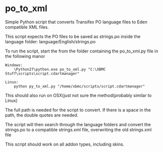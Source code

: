 po_to_xml
=========

Simple Python script that converts Transifex PO language files to Eden compatible XML files.

This script expects the PO files to be saved as strings.po inside the language folder:
    language/English/strings.po

To run the script, start the from the folder containing the po_to_xml.py file in the following manor

    Windows:
        \Python27\python.exe po_to_xml.py "C:\XBMC Stuff\scripts\script.cdartmanager"

    Linux:
        python py_to_xml.py "/home/xbmc/scripts/script.cdartmanager"

This should also run on OSX(just not sure the method(probably similar to Linux)

The full path is needed for the script to convert.  If there is a space in the path, the double quotes are needed.

The script will then search through the language folders and convert the strings.po to a compatible strings.xml file, overwriting the old strings.xml file

This script should work on all addon types, including skins.

